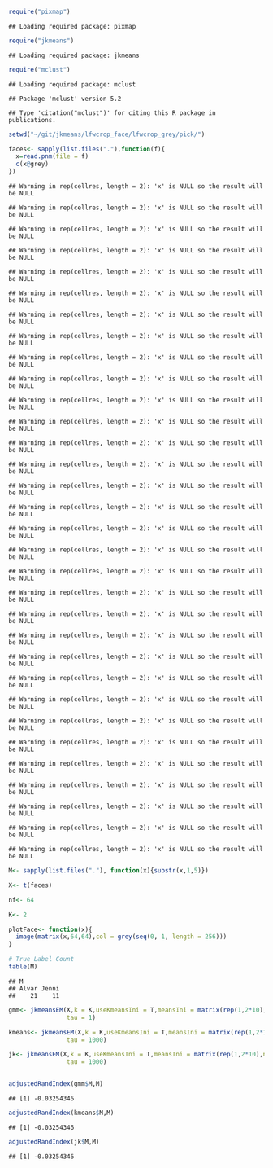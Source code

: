 ``` r
require("pixmap")
```

    ## Loading required package: pixmap

``` r
require("jkmeans")
```

    ## Loading required package: jkmeans

``` r
require("mclust")
```

    ## Loading required package: mclust

    ## Package 'mclust' version 5.2

    ## Type 'citation("mclust")' for citing this R package in publications.

``` r
setwd("~/git/jkmeans/lfwcrop_face/lfwcrop_grey/pick/")

faces<- sapply(list.files("."),function(f){
  x=read.pnm(file = f)
  c(x@grey)
})
```

    ## Warning in rep(cellres, length = 2): 'x' is NULL so the result will be NULL

    ## Warning in rep(cellres, length = 2): 'x' is NULL so the result will be NULL

    ## Warning in rep(cellres, length = 2): 'x' is NULL so the result will be NULL

    ## Warning in rep(cellres, length = 2): 'x' is NULL so the result will be NULL

    ## Warning in rep(cellres, length = 2): 'x' is NULL so the result will be NULL

    ## Warning in rep(cellres, length = 2): 'x' is NULL so the result will be NULL

    ## Warning in rep(cellres, length = 2): 'x' is NULL so the result will be NULL

    ## Warning in rep(cellres, length = 2): 'x' is NULL so the result will be NULL

    ## Warning in rep(cellres, length = 2): 'x' is NULL so the result will be NULL

    ## Warning in rep(cellres, length = 2): 'x' is NULL so the result will be NULL

    ## Warning in rep(cellres, length = 2): 'x' is NULL so the result will be NULL

    ## Warning in rep(cellres, length = 2): 'x' is NULL so the result will be NULL

    ## Warning in rep(cellres, length = 2): 'x' is NULL so the result will be NULL

    ## Warning in rep(cellres, length = 2): 'x' is NULL so the result will be NULL

    ## Warning in rep(cellres, length = 2): 'x' is NULL so the result will be NULL

    ## Warning in rep(cellres, length = 2): 'x' is NULL so the result will be NULL

    ## Warning in rep(cellres, length = 2): 'x' is NULL so the result will be NULL

    ## Warning in rep(cellres, length = 2): 'x' is NULL so the result will be NULL

    ## Warning in rep(cellres, length = 2): 'x' is NULL so the result will be NULL

    ## Warning in rep(cellres, length = 2): 'x' is NULL so the result will be NULL

    ## Warning in rep(cellres, length = 2): 'x' is NULL so the result will be NULL

    ## Warning in rep(cellres, length = 2): 'x' is NULL so the result will be NULL

    ## Warning in rep(cellres, length = 2): 'x' is NULL so the result will be NULL

    ## Warning in rep(cellres, length = 2): 'x' is NULL so the result will be NULL

    ## Warning in rep(cellres, length = 2): 'x' is NULL so the result will be NULL

    ## Warning in rep(cellres, length = 2): 'x' is NULL so the result will be NULL

    ## Warning in rep(cellres, length = 2): 'x' is NULL so the result will be NULL

    ## Warning in rep(cellres, length = 2): 'x' is NULL so the result will be NULL

    ## Warning in rep(cellres, length = 2): 'x' is NULL so the result will be NULL

    ## Warning in rep(cellres, length = 2): 'x' is NULL so the result will be NULL

    ## Warning in rep(cellres, length = 2): 'x' is NULL so the result will be NULL

    ## Warning in rep(cellres, length = 2): 'x' is NULL so the result will be NULL

``` r
M<- sapply(list.files("."), function(x){substr(x,1,5)})

X<- t(faces)

nf<- 64

K<- 2

plotFace<- function(x){
  image(matrix(x,64,64),col = grey(seq(0, 1, length = 256)))
}

# True Label Count
table(M)
```

    ## M
    ## Alvar Jenni 
    ##    21    11

``` r
gmm<- jkmeansEM(X,k = K,useKmeansIni = T,meansIni = matrix(rep(1,2*10),nrow = 2),sigma2_ini = 0.1,fixW = F,
                tau = 1)

kmeans<- jkmeansEM(X,k = K,useKmeansIni = T,meansIni = matrix(rep(1,2*10),nrow = 2),sigma2_ini = 0.1,fixW = T,
                tau = 1000)

jk<- jkmeansEM(X,k = K,useKmeansIni = T,meansIni = matrix(rep(1,2*10),nrow = 2),sigma2_ini = 0.1,fixW = F,
                tau = 1000)


adjustedRandIndex(gmm$M,M)
```

    ## [1] -0.03254346

``` r
adjustedRandIndex(kmeans$M,M)
```

    ## [1] -0.03254346

``` r
adjustedRandIndex(jk$M,M)
```

    ## [1] -0.03254346
